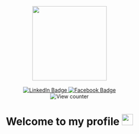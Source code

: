 <div id="header" align="center">
  <img src="https://media.giphy.com/media/Bzzb92NKwUOj0FjQOd/giphy.gif" width="200"/>
  <div>&nbsp;</div>
  <div id="badges">
    <a href="https://www.linkedin.com/in/hùng-trần-nhật-3a0a4323b/">
      <img src="https://img.shields.io/badge/LinkedIn-blueviolet?style=for-the-badge&logo=linkedin&logoColor=white" alt="LinkedIn Badge"/>
    </a>
    <a href="https://www.facebook.com/hieu.hung.562329/">
      <img src="https://img.shields.io/badge/Facebook-blue?logo=facebook&logoColor=white&style=for-the-badge" alt="Facebook Badge"/>
    </a>
  </div>
  <img src="https://komarev.com/ghpvc/?username=HungTran2101&style=flat-square&color=orange&label=Visitor" alt="View counter"/>
  <h1>
    Welcome to my profile
    <img src="https://media.giphy.com/media/hvRJCLFzcasrR4ia7z/giphy.gif" width="30px"/>
  </h1>
</div>


<!---
HungTran2101/HungTran2101 is a ✨ special ✨ repository because its `README.md` (this file) appears on your GitHub profile.
You can click the Preview link to take a look at your changes.
--->
